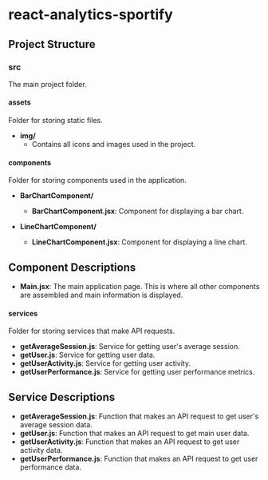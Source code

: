 # react-analytics-sportify
## Project Structure

### src
The main project folder.

#### assets
Folder for storing static files.

- **img/**
    - Contains all icons and images used in the project.

#### components
Folder for storing components used in the application.

- **BarChartComponent/**
    - **BarChartComponent.jsx**: Component for displaying a bar chart.


- **LineChartComponent/**
    - **LineChartComponent.jsx**: Component for displaying a line chart.




## Component Descriptions

- **Main.jsx**: The main application page. This is where all other components are assembled and main information is displayed.

#### services
Folder for storing services that make API requests.

- **getAverageSession.js**: Service for getting user's average session.
- **getUser.js**: Service for getting user data.
- **getUserActivity.js**: Service for getting user activity.
- **getUserPerformance.js**: Service for getting user performance metrics.


## Service Descriptions

- **getAverageSession.js**: Function that makes an API request to get user's average session data.
- **getUser.js**: Function that makes an API request to get main user data.
- **getUserActivity.js**: Function that makes an API request to get user activity data.
- **getUserPerformance.js**: Function that makes an API request to get user performance data.


